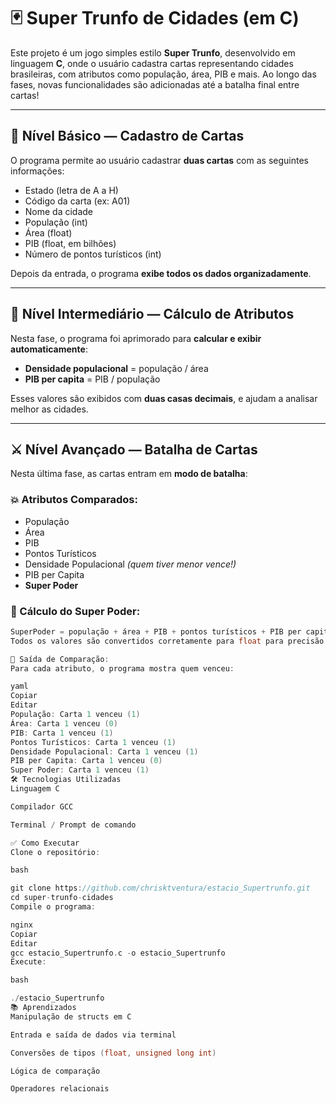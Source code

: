 # 🃏 Super Trunfo de Cidades (em C)

Este projeto é um jogo simples estilo **Super Trunfo**, desenvolvido em linguagem **C**, onde o usuário cadastra cartas representando cidades brasileiras, com atributos como população, área, PIB e mais. Ao longo das fases, novas funcionalidades são adicionadas até a batalha final entre cartas!

---

## 🔰 Nível Básico — Cadastro de Cartas

O programa permite ao usuário cadastrar **duas cartas** com as seguintes informações:

- Estado (letra de A a H)
- Código da carta (ex: A01)
- Nome da cidade
- População (int)
- Área (float)
- PIB (float, em bilhões)
- Número de pontos turísticos (int)

Depois da entrada, o programa **exibe todos os dados organizadamente**.

---

## 🧮 Nível Intermediário — Cálculo de Atributos

Nesta fase, o programa foi aprimorado para **calcular e exibir automaticamente**:

- **Densidade populacional** = população / área
- **PIB per capita** = PIB / população

Esses valores são exibidos com **duas casas decimais**, e ajudam a analisar melhor as cidades.

---

## ⚔️ Nível Avançado — Batalha de Cartas

Nesta última fase, as cartas entram em **modo de batalha**:

### 💥 Atributos Comparados:
- População
- Área
- PIB
- Pontos Turísticos
- Densidade Populacional *(quem tiver menor vence!)*
- PIB per Capita
- **Super Poder**

### 🧠 Cálculo do Super Poder:
```c
SuperPoder = população + área + PIB + pontos turísticos + PIB per capita + (1 / densidade populacional)
Todos os valores são convertidos corretamente para float para precisão.

🧪 Saída de Comparação:
Para cada atributo, o programa mostra quem venceu:

yaml
Copiar
Editar
População: Carta 1 venceu (1)
Área: Carta 1 venceu (0)
PIB: Carta 1 venceu (1)
Pontos Turísticos: Carta 1 venceu (1)
Densidade Populacional: Carta 1 venceu (1)
PIB per Capita: Carta 1 venceu (0)
Super Poder: Carta 1 venceu (1)
🛠️ Tecnologias Utilizadas
Linguagem C

Compilador GCC

Terminal / Prompt de comando

✅ Como Executar
Clone o repositório:

bash

git clone https://github.com/chrisktventura/estacio_Supertrunfo.git
cd super-trunfo-cidades
Compile o programa:

nginx
Copiar
Editar
gcc estacio_Supertrunfo.c -o estacio_Supertrunfo
Execute:

bash

./estacio_Supertrunfo
📚 Aprendizados
Manipulação de structs em C

Entrada e saída de dados via terminal

Conversões de tipos (float, unsigned long int)

Lógica de comparação

Operadores relacionais